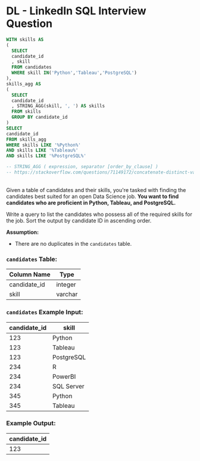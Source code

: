 # DL - LinkedIn SQL Interview Question

```sql
WITH skills AS 
(
  SELECT
  candidate_id
  , skill
  FROM candidates
  WHERE skill IN('Python','Tableau','PostgreSQL')
),
skills_agg AS
(
  SELECT
  candidate_id
  , STRING_AGG(skill, ', ') AS skills
  FROM skills
  GROUP BY candidate_id
)
SELECT
candidate_id
FROM skills_agg
WHERE skills LIKE '%Python%'
AND skills LIKE '%Tableau%'
AND skills LIKE '%PostgreSQL%'

-- STRING_AGG ( expression, separator [order_by_clause] )
-- https://stackoverflow.com/questions/71149172/concatenate-distinct-values-in-a-group-by
```
\
Given a table of candidates and their skills, you're tasked with finding the candidates best suited for an open Data Science job. **You want to find candidates who are proficient in Python, Tableau, and PostgreSQL.**

Write a query to list the candidates who possess all of the required skills for the job. Sort the output by candidate ID in ascending order.

**Assumption:**

- There are no duplicates in the `candidates` table.

### **`candidates` Table:**

| Column Name | Type |
| --- | --- |
| candidate_id | integer |
| skill | varchar |

### **`candidates` Example Input:**

| candidate_id | skill |
| --- | --- |
| 123 | Python |
| 123 | Tableau |
| 123 | PostgreSQL |
| 234 | R |
| 234 | PowerBI |
| 234 | SQL Server |
| 345 | Python |
| 345 | Tableau |

### **Example Output:**

| candidate_id |
| --- |
| 123 |
